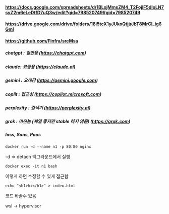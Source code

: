 ####

#### https://docs.google.com/spreadsheets/d/1BLxjMmsZM4_T2FojlF5dIoLN7syZ2m6eLeDtfD7uQ3w/edit?gid=798520749#gid=798520749
#### https://drive.google.com/drive/folders/18i5tcX1yJUkoQtjjrJbT8MrCI_ig6Gml
#### https://github.com/Finfra/sreMsa


##### chatgpt : 일반용 (https://chatgpt.com)
##### claude: 코딩용 (https://claude.ai)
##### gemini : 오래감 (https://gemini.google.com)
##### coplit : 접근성 (https://copilot.microsoft.com)
##### perplexity : 검색기 (https://perplexity.ai)
##### grok : 미친놈 (제일 좋지만 stable 하지 않음) (https://grok.com)


##### Iass, Saas, Paas 

```
docker run -d --name n1 -p 80:80 nginx
```

-d => detach 백그라운드에서 실행


```
docker exec -it n1 bash
```

이렇게 하면 수정할 수 있게 접근함

```
echo "<h1>hi</h1>" > index.html
```

코드 바꿀수 있음



wsl -> hypervisor










